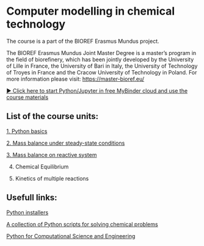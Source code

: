 # Computer modelling in chemical technology
The course is a part of the BIOREF Erasmus Mundus project.


The BIOREF Erasmus Mundus Joint Master Degree is a master’s program in the field of biorefinery, which has been jointly developed by the University of Lille in France, the University of Bari in Italy, the University of Technology of Troyes in France and the Cracow University of Technology in Poland. 
For more information please visit: https://master-bioref.eu/

[:arrow_forward: Click here to start Python/Jupyter in free MyBinder cloud and use the course materials](http://mybinder.org/v2/gh/sbednarz/bioref-2022-computer-modelling/main)



## List of the course units:

[1. Python basics](01/)

[2. Mass balance under steady-state conditions](02/)

[3. Mass balance on reactive system](03/)

4. Chemical Equilibrium

5. Kinetics of multiple reactions


## Usefull links:

[Python installers](https://www.anaconda.com/products/distribution)

[A collection of Python scripts for solving chemical problems](https://github.com/sbednarz/modeling)

[Python for Computational Science and Engineering](https://fangohr.github.io/introduction-to-python-for-computational-science-and-engineering/)
